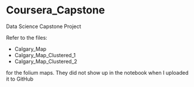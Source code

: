 # Coursera_Capstone
Data Science Capstone Project

Refer to the files:
- Calgary_Map
- Calgary_Map_Clustered_1
- Calgary_Map_Clustered_2

for the folium maps. They did not show up in the notebook when I uploaded it to GitHub
